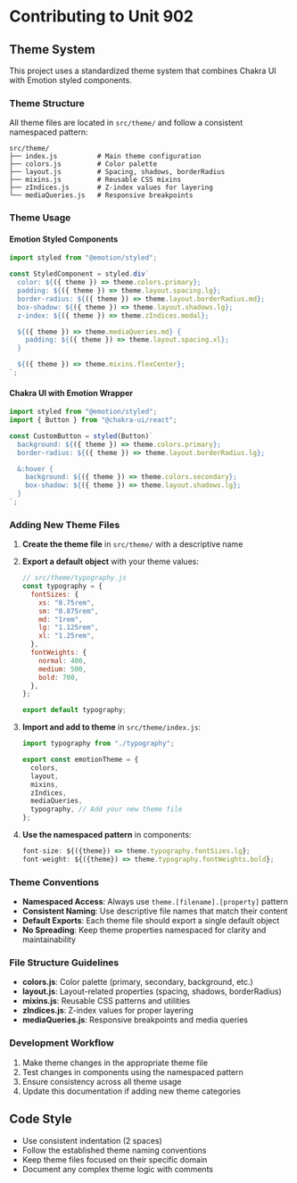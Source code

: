 # Contributing to Unit 902

## Theme System

This project uses a standardized theme system that combines Chakra UI with Emotion styled components.

### Theme Structure

All theme files are located in `src/theme/` and follow a consistent namespaced pattern:

```
src/theme/
├── index.js          # Main theme configuration
├── colors.js         # Color palette
├── layout.js         # Spacing, shadows, borderRadius
├── mixins.js         # Reusable CSS mixins
├── zIndices.js       # Z-index values for layering
└── mediaQueries.js   # Responsive breakpoints
```

### Theme Usage

#### Emotion Styled Components

```jsx
import styled from "@emotion/styled";

const StyledComponent = styled.div`
  color: ${({ theme }) => theme.colors.primary};
  padding: ${({ theme }) => theme.layout.spacing.lg};
  border-radius: ${({ theme }) => theme.layout.borderRadius.md};
  box-shadow: ${({ theme }) => theme.layout.shadows.lg};
  z-index: ${({ theme }) => theme.zIndices.modal};

  ${({ theme }) => theme.mediaQueries.md} {
    padding: ${({ theme }) => theme.layout.spacing.xl};
  }

  ${({ theme }) => theme.mixins.flexCenter};
`;
```

#### Chakra UI with Emotion Wrapper

```jsx
import styled from "@emotion/styled";
import { Button } from "@chakra-ui/react";

const CustomButton = styled(Button)`
  background: ${({ theme }) => theme.colors.primary};
  border-radius: ${({ theme }) => theme.layout.borderRadius.lg};

  &:hover {
    background: ${({ theme }) => theme.colors.secondary};
    box-shadow: ${({ theme }) => theme.layout.shadows.lg};
  }
`;
```

### Adding New Theme Files

1. **Create the theme file** in `src/theme/` with a descriptive name
2. **Export a default object** with your theme values:

   ```js
   // src/theme/typography.js
   const typography = {
     fontSizes: {
       xs: "0.75rem",
       sm: "0.875rem",
       md: "1rem",
       lg: "1.125rem",
       xl: "1.25rem",
     },
     fontWeights: {
       normal: 400,
       medium: 500,
       bold: 700,
     },
   };

   export default typography;
   ```

3. **Import and add to theme** in `src/theme/index.js`:

   ```js
   import typography from "./typography";

   export const emotionTheme = {
     colors,
     layout,
     mixins,
     zIndices,
     mediaQueries,
     typography, // Add your new theme file
   };
   ```

4. **Use the namespaced pattern** in components:
   ```jsx
   font-size: ${({theme}) => theme.typography.fontSizes.lg};
   font-weight: ${({theme}) => theme.typography.fontWeights.bold};
   ```

### Theme Conventions

- **Namespaced Access**: Always use `theme.[filename].[property]` pattern
- **Consistent Naming**: Use descriptive file names that match their content
- **Default Exports**: Each theme file should export a single default object
- **No Spreading**: Keep theme properties namespaced for clarity and maintainability

### File Structure Guidelines

- **colors.js**: Color palette (primary, secondary, background, etc.)
- **layout.js**: Layout-related properties (spacing, shadows, borderRadius)
- **mixins.js**: Reusable CSS patterns and utilities
- **zIndices.js**: Z-index values for proper layering
- **mediaQueries.js**: Responsive breakpoints and media queries

### Development Workflow

1. Make theme changes in the appropriate theme file
2. Test changes in components using the namespaced pattern
3. Ensure consistency across all theme usage
4. Update this documentation if adding new theme categories

## Code Style

- Use consistent indentation (2 spaces)
- Follow the established theme naming conventions
- Keep theme files focused on their specific domain
- Document any complex theme logic with comments
